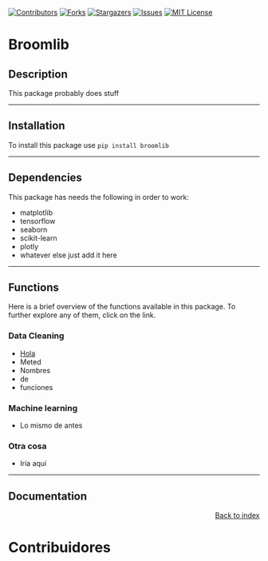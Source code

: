 [![Contributors][contributors-shield]][contributors-url]
[![Forks][forks-shield]][forks-url]
[![Stargazers][stars-shield]][stars-url]
[![Issues][issues-shield]][issues-url]
[![MIT License][license-shield]][license-url]


# Broomlib 
## Description 
This package probably does stuff
***
## Installation
To install this package use `pip install broomlib`
***
## Dependencies
This package has needs the following in order to work: 
* matplotlib 
* tensorflow
* seaborn
* scikit-learn
* plotly
* whatever else just add it here
***

<a name = 'index'> </a>
## Functions
Here is a brief overview of the functions available in this package. To further explore any of them, click on the link.

### Data Cleaning
* [Hola](#Hola)
* Meted 
* Nombres
* de
* funciones

### Machine learning

* Lo mismo de antes

### Otra cosa
* Iría aquí
***
## Documentation
<a href="#index"><p align="right" href="#index">Back to index</p></a>

# Contribuidores 







[license-shield]: https://img.shields.io/github/license/GonzaloPerez1/broomlib?style=for-the-badge
[license-url]: https://github.com/GonzaloPerez1/broomlib/blob/main/LICENSE
[contributors-shield]: https://img.shields.io/github/contributors/GonzaloPerez1/broomlib?style=for-the-badge
[contributors-url]: https://github.com/GonzaloPerez1/broomlib/graphs/contributors
[forks-shield]: https://img.shields.io/github/forks/GonzaloPerez1/broomlib?style=for-the-badge
[forks-url]: https://github.com/GonzaloPerez1/broomlib/network/members
[stars-shield]: https://img.shields.io/github/stars/GonzaloPerez1/broomlib?style=for-the-badge
[stars-url]: https://github.com/GonzaloPerez1/broomlib/stargazers
[issues-shield]: https://img.shields.io/github/issues/GonzaloPerez1/broomlib?style=for-the-badge
[issues-url]: https://github.com/GonzaloPerez1/broomlib/issues
[license-shield]: https://img.shields.io/github/license/GonzaloPerez1/broomlib?style=for-the-badge
[license-url]: https://github.com/othneildrew/Best-README-Template/blob/master/LICENSE.txt

